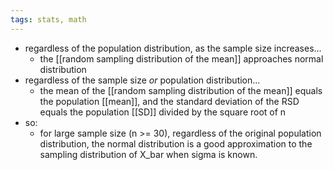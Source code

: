 ```yaml
---
tags: stats, math
---
```


- regardless of the population distribution, as the sample size increases...
	- the [[random sampling distribution of the mean]] approaches normal distribution
- regardless of the sample size _or_ population distribution...
	- the mean of the [[random sampling distribution of the mean]] equals the population [[mean]], and the standard deviation of the RSD equals the population [[SD]] divided by the square root of n
- so:
	- for large sample size (n >= 30), regardless of the original population distribution, the normal distribution is a good approximation to the sampling distribution of X_bar when sigma is known.
